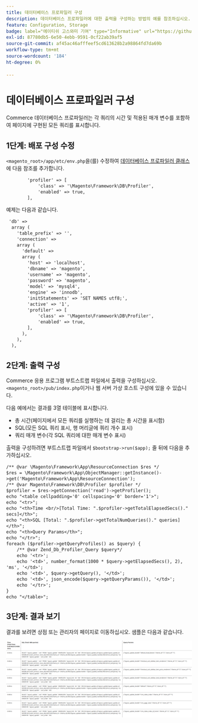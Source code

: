 ```yaml
---
title: 데이터베이스 프로파일러 구성
description: 데이터베이스 프로파일러에 대한 출력을 구성하는 방법의 예를 참조하십시오.
feature: Configuration, Storage
badge: label="에이티쉬 고스와미 기여" type="Informative" url="https://github.com/atishgoswami" tooltip="애티시 고스와미"
exl-id: 87780db5-6e50-4ebb-9591-0cf22ab39af5
source-git-commit: af45ac46afffeef5cd613628b2a98864fd7da69b
workflow-type: tm+mt
source-wordcount: '184'
ht-degree: 0%

---
```


# 데이터베이스 프로파일러 구성

Commerce 데이터베이스 프로파일러는 각 쿼리의 시간 및 적용된 매개 변수를 포함하여 페이지에 구현된 모든 쿼리를 표시합니다.

## 1단계: 배포 구성 수정

`<magento_root>/app/etc/env.php`을(를) 수정하여 [데이터베이스 프로파일러 클래스](https://github.com/magento/magento2/tree/2.4/lib/internal/Magento/Framework/DB/Profiler.php)에 다음 참조를 추가합니다.

```php?start_inline=1
        'profiler' => [
            'class' => '\Magento\Framework\DB\Profiler',
            'enabled' => true,
        ],
```

예제는 다음과 같습니다.

```php?start_inline=1
 'db' =>
  array (
    'table_prefix' => '',
    'connection' =>
    array (
      'default' =>
      array (
        'host' => 'localhost',
        'dbname' => 'magento',
        'username' => 'magento',
        'password' => 'magento',
        'model' => 'mysql4',
        'engine' => 'innodb',
        'initStatements' => 'SET NAMES utf8;',
        'active' => '1',
        'profiler' => [
            'class' => '\Magento\Framework\DB\Profiler',
            'enabled' => true,
        ],
      ),
    ),
  ),
```

## 2단계: 출력 구성

Commerce 응용 프로그램 부트스트랩 파일에서 출력을 구성하십시오. `<magento_root>/pub/index.php`이거나 웹 서버 가상 호스트 구성에 있을 수 있습니다.

다음 예에서는 결과를 3열 테이블에 표시합니다.

- 총 시간(페이지에서 모든 쿼리를 실행하는 데 걸리는 총 시간을 표시함)
- SQL(모든 SQL 쿼리 표시, 행 머리글에 쿼리 개수 표시)
- 쿼리 매개 변수(각 SQL 쿼리에 대한 매개 변수 표시)

출력을 구성하려면 부트스트랩 파일에서 `$bootstrap->run($app);` 줄 뒤에 다음을 추가하십시오.

```php?start_inline=1
/** @var \Magento\Framework\App\ResourceConnection $res */
$res = \Magento\Framework\App\ObjectManager::getInstance()->get('Magento\Framework\App\ResourceConnection');
/** @var Magento\Framework\DB\Profiler $profiler */
$profiler = $res->getConnection('read')->getProfiler();
echo "<table cellpadding='0' cellspacing='0' border='1'>";
echo "<tr>";
echo "<th>Time <br/>[Total Time: ".$profiler->getTotalElapsedSecs()." secs]</th>";
echo "<th>SQL [Total: ".$profiler->getTotalNumQueries()." queries]</th>";
echo "<th>Query Params</th>";
echo "</tr>";
foreach ($profiler->getQueryProfiles() as $query) {
    /** @var Zend_Db_Profiler_Query $query*/
    echo '<tr>';
    echo '<td>', number_format(1000 * $query->getElapsedSecs(), 2), 'ms', '</td>';
    echo '<td>', $query->getQuery(), '</td>';
    echo '<td>', json_encode($query->getQueryParams()), '</td>';
    echo '</tr>';
}
echo "</table>";
```

## 3단계: 결과 보기

결과를 보려면 상점 또는 관리자의 페이지로 이동하십시오. 샘플은 다음과 같습니다.

![샘플 데이터베이스 프로파일러 결과](../../assets/configuration/db-profiler-results.png)
